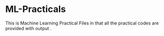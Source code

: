 # ML-Practicals
This is Machine Learning  Practical Files in that all the practical codes are provided with output .

